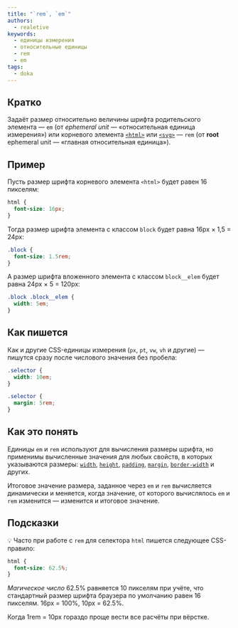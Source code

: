 ```yaml
---
title: "`rem`, `em`"
authors:
  - realetive
keywords:
  - единицы измерения
  - относительные единицы
  - rem
  - em
tags:
  - doka
---
```


## Кратко

Задаёт размер относительно величины шрифта родительского элемента — `em` (от _ephemeral unit_ — «относительная единица измерения») или корневого элемента [`<html>`](/html/html) или [`<svg>`](/html/svg) — `rem` (от **root** ephemeral unit — «главная относительная единица»).

## Пример

Пусть размер шрифта корневого элемента `<html>` будет равен 16 пикселям:

```css
html {
  font-size: 16px;
}
```

Тогда размер шрифта элемента с классом `block` будет равна 16px × 1,5 = 24px:

```css
.block {
  font-size: 1.5rem;
}
```

А размер шрифта вложенного элемента с классом `block__elem` будет равна 24px × 5 = 120px:

```css
.block .block__elem {
  width: 5em;
}
```

## Как пишется

Как и другие CSS-единицы измерения (`px`, `pt`, `vw`, `vh` и другие) — пишутся сразу после числового значения без пробела:

```css
.selector {
  width: 10em;
}

.selector {
  margin: 5rem;
}
```

## Как это понять

Единицы `em` и `rem` используют для вычисления размеры шрифта, но применимы вычисленные значения для любых свойств, в которых указываются размеры: [`width`](/css/width), [`height`](/css/height), [`padding`](/css/padding), [`margin`](/css/margin), [`border-width`](/css/border-width) и других.

Итоговое значение размера, заданное через `em` и `rem` вычисляется динамически и меняется, когда значение, от которого вычислялось `em` и `rem` изменится — изменится и итоговое значение.

## Подсказки

💡 Часто при работе с `rem` для селектора `html` пишется следующее CSS-правило:

```css
html {
  font-size: 62.5%;
}
```

_Магическое число_ 62.5% равняется 10 пикселям при учёте, что стандартный размер шрифта браузера по умолчанию равен 16 пикселям. 16px = 100%, 10px = 62.5%.

Когда 1rem = 10px гораздо проще вести все расчёты при вёрстке.
